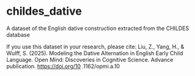 # childes_dative
A dataset of the English dative construction extracted from the CHILDES database

If you use this dataset in your research, please cite:
Liu, Z., Yang, H., & Wulff, S. (2025). Modeling the Dative Alternation in English Early Child Language. Open Mind: Discoveries in Cognitive Science. Advance publication. https://doi.org/10 .1162/opmi.a.10
